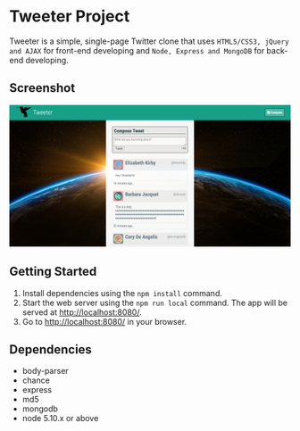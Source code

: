 # Tweeter Project

Tweeter is a simple, single-page Twitter clone that uses `HTML5/CSS3, jQuery and AJAX` for front-end developing and `Node, Express and MongoDB` for back-end developing.

## Screenshot

!["Screenshot of tweets"](https://github.com/yanlinchengrui/tweeter/blob/master/docs/tweets.png)

## Getting Started

1. Install dependencies using the `npm install` command.
2. Start the web server using the `npm run local` command. The app will be served at <http://localhost:8080/>.
3. Go to <http://localhost:8080/> in your browser.

## Dependencies

- body-parser
- chance
- express
- md5
- mongodb
- node 5.10.x or above
